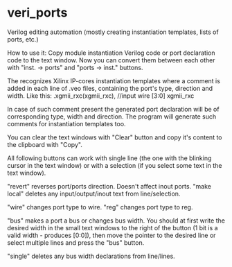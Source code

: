 # veri_ports
Verilog editing automation (mostly creating instantiation templates, lists of ports, etc.)

How to use it:
Copy module instantiation Verilog code or port declaration code to the text window. Now you can convert them between each other with "inst. -> ports" and "ports -> inst." buttons.

The recognizes Xilinx IP-cores instantiation templates where a comment is added in each line of .veo files, containing the port's type, direction and width. Like this:
.xgmii_rxc(xgmii_rxc),		//input wire [3:0] xgmii_rxc

In case of such comment present the generated port declaration will be of corresponding type, width and direction. The program will generate such comments for instantiation templates too.

You can clear the text windows with "Clear" button and copy it's content to the clipboard with "Copy".


All following buttons can work with single line (the one with the blinking cursor in the text window) or with a selection (if you select some text in the text window).


"revert" reverses port/ports direction. Doesn't affect inout ports.
"make local" deletes any input/output/inout text from line/selection.

"wire" changes port type to wire.
"reg" changes port type to reg.

"bus" makes a port a bus or changes bus width. You should at first write the desired width in the small text windows to the right of the button (1 bit is a valid width - produces [0:0]), then move the pointer to the desired line or select multiple lines and press the "bus" button.

"single" deletes any bus width declarations from line/lines.
